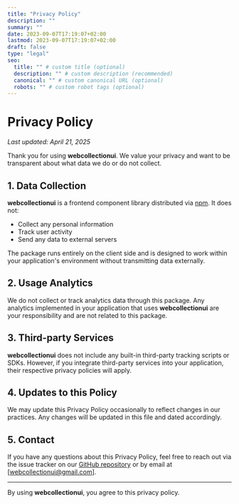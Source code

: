 ```yaml
---
title: "Privacy Policy"
description: ""
summary: ""
date: 2023-09-07T17:19:07+02:00
lastmod: 2023-09-07T17:19:07+02:00
draft: false
type: "legal"
seo:
  title: "" # custom title (optional)
  description: "" # custom description (recommended)
  canonical: "" # custom canonical URL (optional)
  robots: "" # custom robot tags (optional)
---
```

# Privacy Policy

_Last updated: April 21, 2025_

Thank you for using **webcollectionui**. We value your privacy and want to be transparent about what data we do or do not collect.

## 1. Data Collection

**webcollectionui** is a frontend component library distributed via [npm](https://www.npmjs.com/). It does not:

- Collect any personal information
- Track user activity
- Send any data to external servers

The package runs entirely on the client side and is designed to work within your application's environment without transmitting data externally.

## 2. Usage Analytics

We do not collect or track analytics data through this package. Any analytics implemented in your application that uses **webcollectionui** are your responsibility and are not related to this package.

## 3. Third-party Services

**webcollectionui** does not include any built-in third-party tracking scripts or SDKs. However, if you integrate third-party services into your application, their respective privacy policies will apply.

## 4. Updates to this Policy

We may update this Privacy Policy occasionally to reflect changes in our practices. Any changes will be updated in this file and dated accordingly.

## 5. Contact

If you have any questions about this Privacy Policy, feel free to reach out via the issue tracker on our [GitHub repository](https://github.com/priyanshucfo/webcollectionui) or by email at [webcollectionui@gmail.com].

---

By using **webcollectionui**, you agree to this privacy policy.
